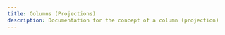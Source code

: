 ```yaml
---
title: Columns (Projections)
description: Documentation for the concept of a column (projection)
---
```

